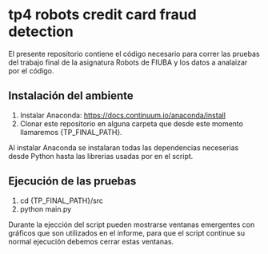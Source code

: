 # tp4 robots credit card fraud detection

El presente repositorio contiene el código necesario para correr las pruebas del trabajo final de la asignatura Robots de FIUBA y los datos a analaizar por el código.

## Instalación del ambiente

1. Instalar Anaconda: https://docs.continuum.io/anaconda/install
2. Clonar este repositorio en alguna carpeta que desde este momento llamaremos {TP_FINAL_PATH}.

Al instalar Anaconda se instalaran todas las dependencias neceserias desde Python hasta las librerias usadas por en el script.

## Ejecución de las pruebas

1. cd {TP_FINAL_PATH}/src
2. python main.py

Durante la ejección del script pueden mostrarse ventanas emergentes con gráficos que son utilizados en el informe, para que el script continue su normal ejecución debemos cerrar estas ventanas.
